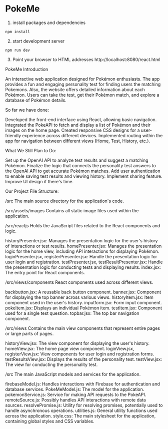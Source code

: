 # PokeMe

1. install packages and dependencies
```
npm install
```
2. start development server
```
npm run dev
```
3. Point your browser to HTML addresses
http://localhost:8080/react.html

PokeMe Introduction

An interactive web application designed for Pokémon enthusiasts. The app provides a fun and engaging personality test for finding users the matching Pokemons. Also, the website offers detailed information about each Pokémon. Users can take the test, get their Pokémon match, and explore a database of Pokémon details.

So far we have done:

Developed the front-end interface using React, allowing basic navigation.
Integrated the PokeAPI to fetch and display a list of Pokémon and their images on the home page.
Created responsive CSS designs for a user-friendly experience across different devices.
Implemented routing within the app for navigation between different views (Home, Test, History, etc.).

What We Still Plan to Do:

Set up the OpenAI API to analyze test results and suggest a matching Pokémon.
Finalize the logic that connects the personality test answers to the OpenAI API to get accurate Pokémon matches.
Add user authentication to enable saving test results and viewing history.
Implement sharing feature.
Improve UI design if there's time. 

Our Project File Structure:

/src
The main source directory for the application's code.

/src/assets/images
Contains all static image files used within the application.

/src/reactjs
Holds the JavaScript files related to the React components and logic.

historyPresenter.jsx: Manages the presentation logic for the user's history of interactions or test results.
homePresenter.jsx: Manages the presentation logic for the home view, including API interactions for displaying Pokémon.
loginPresenter.jsx, registerPresenter.jsx: Handle the presentation logic for user login and registration.
testPresenter.jsx, testResultPresenter.jsx: Handle the presentation logic for conducting tests and displaying results.
index.jsx: The entry point for React components.

/src/views/components
React components used across different views.

backbutton.jsx: A reusable back button component.
banner.jsx: Component for displaying the top banner across various views.
historyItem.jsx: Item component used in the user's history.
inputform.jsx: Form input component.
pokeItem.jsx: Displays an individual Pokémon item.
testItem.jsx: Component used for a single test question.
topbar.jsx: The top bar navigation component.

/src/views
Contains the main view components that represent entire pages or large parts of pages.

historyView.jsx: The view component for displaying the user's history.
homeView.jsx: The home page view component.
loginView.jsx, registerView.jsx: View components for user login and registration forms.
testResultsView.jsx: Displays the results of the personality test.
testView.jsx: The view for conducting the personality test.

/src
The main JavaScript models and services for the application.

firebaseModel.js: Handles interactions with Firebase for authentication and database services.
PokeMeModel.js: The model for the application.
pokemonService.js: Service for making API requests to the PokeAPI.
remoteSource.js: Possibly handles API interactions with remote data sources.
resolvePromise.js: Utility for resolving promises, potentially used to handle asynchronous operations.
utilities.js: General utility functions used across the application.
style.css: The main stylesheet for the application, containing global styles and CSS variables.
